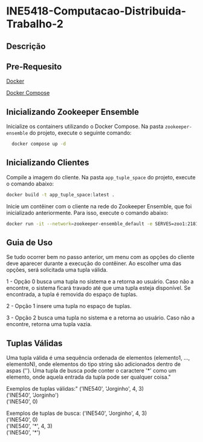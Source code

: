 # INE5418-Computacao-Distribuida-Trabalho-2
## Descrição

## Pre-Requesito
[Docker](https://docs.docker.com/engine/install/)

[Docker Compose](https://docs.docker.com/compose/install/)



## Inicializando Zookeeper Ensemble

Inicialize os containers utilizando o Docker Compose. Na pasta `zookeeper-ensemble` do projeto, execute o seguinte comando:
```bash
  docker compose up -d
```


## Inicializando Clientes

Compile a imagem do cliente. Na pasta `app_tuple_space` do projeto, execute o comando abaixo:
```bash
docker build -t app_tuple_space:latest .
```
Inicie um contêiner com o cliente na rede do Zookeeper Ensemble, que foi inicializado anteriormente. Para isso, execute o comando abaixo:
```bash
docker run -it --network=zookeeper-ensemble_default -e SERVES=zoo1:2181,zoo2:2181,zoo3:2181 app_tuple_space:latest
```
## Guia de Uso
Se tudo ocorrer bem no passo anterior, um menu com as opções do cliente deve aparecer durante a execução do contêiner. Ao escolher uma das opções, será solicitada uma tupla válida.

1 - Opção 0 busca uma tupla no sistema e a retorna ao usuário. Caso não a encontre, o sistema ficará travado até que uma tupla esteja disponível. Se encontrada, a tupla é removida do espaço de tuplas.

2 - Opção 1 insere uma tupla no espaço de tuplas.

3 - Opção 2 busca uma tupla no sistema e a retorna ao usuário. Caso não a encontre, retorna uma tupla vazia.

## Tuplas Válidas
Uma tupla válida é uma sequência ordenada de elementos (elemento1, ..., elementoN), onde elementos do tipo string são adicionados dentro de aspas ('').
Uma tupla de busca pode conter o caractere '*' como um elemento, onde aquela entrada da tupla pode ser qualquer coisa."

Exemplos de tuplas válidas:"
('INE540', 'Jorginho', 4, 3)\
('INE540', 'Jorginho')\
('INE540', 0)

Exemplos de tuplas de busca:
('INE540', 'Jorginho', 4, 3)\
('INE540', 0)\
('INE540', '\*', 4, 3)\
('INE540', '\*')
